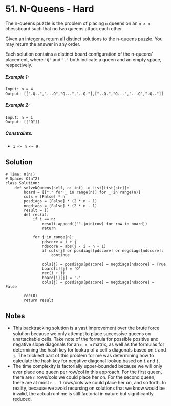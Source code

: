 # 51. N-Queens - Hard

The n-queens puzzle is the problem of placing `n` queens on an `n x n` chessboard such that no two queens attack each other.

Given an integer `n`, return all distinct solutions to the n-queens puzzle. You may return the answer in any order.

Each solution contains a distinct board configuration of the n-queens' placement, where `'Q'` and `'.'` both indicate a queen and an empty space, respectively.

##### Example 1:

```
Input: n = 4
Output: [[".Q..","...Q","Q...","..Q."],["..Q.","Q...","...Q",".Q.."]]
```

##### Example 2:

```
Input: n = 1
Output: [["Q"]]
```

##### Constraints:

- `1 <= n <= 9`

## Solution

```
# Time: O(n!)
# Space: O(n^2)
class Solution:
    def solveNQueens(self, n: int) -> List[List[str]]:
        board = [["." for _ in range(n)] for _ in range(n)]
        cols = [False] * n
        posdiags = [False] * (2 * n - 1)
        negdiags = [False] * (2 * n - 1)
        result = []
        def rec(i):
            if i == n:
                result.append(["".join(row) for row in board])
                return
            
            for j in range(n):
                pdscore = i + j
                ndscore = abs(j - i - n + 1)
                if cols[j] or posdiags[pdscore] or negdiags[ndscore]:
                    continue
                
                cols[j] = posdiags[pdscore] = negdiags[ndscore] = True
                board[i][j] = 'Q'
                rec(i + 1)
                board[i][j] = '.'
                cols[j] = posdiags[pdscore] = negdiags[ndscore] = False
        
        rec(0)
        return result
```

## Notes
- This backtracking solution is a vast improvement over the brute force solution because we only attempt to place successive queens on unattackable cells. Take note of the formula for possible positive and negative slope diagonals for an `n x n` matrix, as well as the formulas for determining the hash key for lookup of a cell's diagonals based on `i` and `j`. The trickiest part of this problem for me was determining how to calculate the hash key for negative diagonal lookup based on `i` and `j`.
- The time complexity is factorially upper-bounded because we will only ever place one queen per row/col in this approach. For the first queen, there are `n` rows/cols we could place her on. For the second queen, there are at most `n - 1` rows/cols we could place her on, and so forth. In reality, because we avoid recursing on solutions that we know would be invalid, the actual runtime is still factorial in nature but significantly reduced.